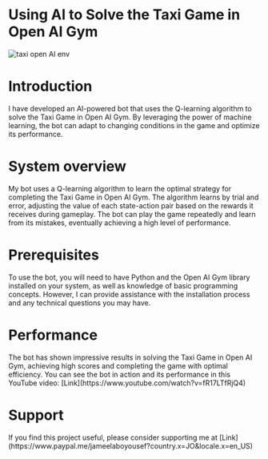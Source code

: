 # Using AI to Solve the Taxi Game in Open AI Gym

![taxi open AI env](https://media.journoportfolio.com/users/316846/images/d7ecc997-e8e6-4235-a6db-d5a5cabd2e4e.gif)
 
 <h1>Introduction</h1>
I have developed an AI-powered bot that uses the Q-learning algorithm to solve the Taxi Game in Open AI Gym. By leveraging the power of machine learning, the bot can adapt to changing conditions in the game and optimize its performance.




 <h1>System overview</h1>
My bot uses a Q-learning algorithm to learn the optimal strategy for completing the Taxi Game in Open AI Gym. The algorithm learns by trial and error, adjusting the value of each state-action pair based on the rewards it receives during gameplay. The bot can play the game repeatedly and learn from its mistakes, eventually achieving a high level of performance.



 
 <h1>Prerequisites</h1>
 
To use the bot, you will need to have Python and the Open AI Gym library installed on your system, as well as knowledge of basic programming concepts. However, I can provide assistance with the installation process and any technical questions you may have.



 
 <h1>Performance </h1>
The bot has shown impressive results in solving the Taxi Game in Open AI Gym, achieving high scores and completing the game with optimal efficiency. You can see the bot in action and its performance in this YouTube video:        [Link](https://www.youtube.com/watch?v=fR17LTfRjQ4)



 
 <h1> Support</h1>
If you find this project useful, please consider supporting me at [Link](https://www.paypal.me/jameelaboyousef?country.x=JO&locale.x=en_US)



 
